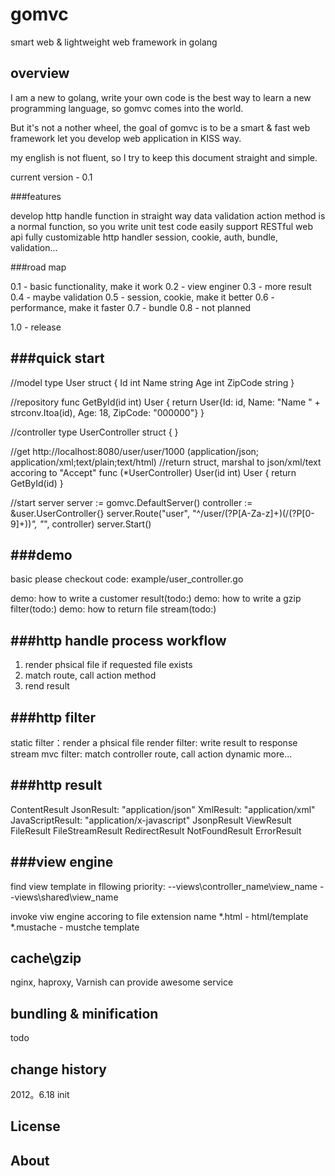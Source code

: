 gomvc
=====

smart web &amp; lightweight  web framework in golang

overview
------------------------------------------------
I am a new to golang, write your own code is the best way to learn a new programming language, so gomvc comes into the world.

But it's not a nother wheel, the goal of gomvc is to be a smart & fast web framework let you develop web application in KISS way.

my english is not fluent, so I try to keep this document straight and simple.

current version - 0.1

###features

develop http handle function in straight way
data validation
action method is a normal function, so you write unit test code easily
support RESTful web api
fully customizable http handler
session, cookie, auth, bundle, validation...

###road map

0.1 - basic functionality, make it work
0.2 - view enginer
0.3 - more result
0.4 - maybe validation
0.5 - session, cookie, make it better
0.6 - performance, make it faster
0.7 - bundle
0.8 - not planned

1.0 - release


###quick start
----------------------------------------------

//model
type User struct {
  Id      int
	Name    string
	Age     int
	ZipCode string
}

//repository 
func GetById(id int) User {
  return User{Id: id, Name: "Name " + strconv.Itoa(id), Age: 18, ZipCode: "000000"}
}

//controller
type UserController struct {
}

//get http://localhost:8080/user/user/1000 (application/json; application/xml;text/plain;text/html)
//return struct, marshal to json/xml/text accoring to "Accept"
func (*UserController) User(id int) User {
  return GetById(id)
}

//start server
server := gomvc.DefaultServer()
controller := &user.UserController{}
server.Route("user", "^/user/(?P<action>[A-Za-z]+)(/(?P<p0>[0-9]+))*", "*", controller)
server.Start()

###demo 
--------------------------------------------------
basic please checkout code: example/user_controller.go

demo: how to write a customer result(todo:)
demo: how to write a gzip filter(todo:)
demo: how to return file stream(todo:)

###http handle process workflow
------------------------------
1. render phsical file if requested file exists
2. match route, call action method
4. rend result

###http filter
---------------------------------------
static filter：render a phsical file 
render filter: write result to response stream
mvc filter: match controller route, call action dynamic
more...

###http result
------------------------------------------
ContentResult
JsonResult: "application/json"
XmlResult: "application/xml"
JavaScriptResult: "application/x-javascript"
JsonpResult
ViewResult
FileResult
FileStreamResult
RedirectResult
NotFoundResult
ErrorResult

###view engine
---------------------
find view template in fllowing priority:
--views\controller_name\view_name
--views\shared\view_name


invoke viw engine accoring to file extension name
*.html - html/template 
*.mustache - mustche template


cache\gzip
----------------------------------
nginx, haproxy, Varnish can provide awesome service


bundling & minification 
------------------------------
todo


change history
---------------------
2012。6.18 init 


License
---------------------

About
---------------------
